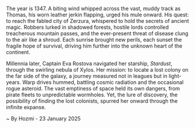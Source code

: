 
The year is 1347.  A biting wind whipped across the vast, muddy track as Thomas, his worn leather jerkin flapping, urged his mule onward.  His quest: to reach the fabled city of Zerzura, whispered to hold the secrets of ancient magic.  Robbers lurked in shadowed forests,  hostile lords controlled treacherous mountain passes, and the ever-present threat of disease clung to the air like a shroud.  Each sunrise brought new perils, each sunset the fragile hope of survival, driving him further into the unknown heart of the continent.  

Millennia later, Captain Eva Rostova navigated her starship, *Stardust*, through the swirling nebula of Xylos.  Her mission: to locate a lost colony on the far side of the galaxy, a journey measured not in leagues but in light-years.  Warp drives hummed, battling cosmic radiation and the occasional rogue asteroid.  The vast emptiness of space held its own dangers, from pirate fleets to unpredictable wormholes. Yet, the lure of discovery, the possibility of finding the lost colonists, spurred her onward through the infinite expanse.

~ By Hozmi - 23 January 2025
